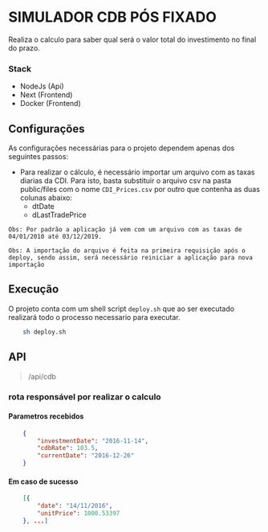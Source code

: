 # SIMULADOR CDB PÓS FIXADO

Realiza o calculo para saber qual será o valor total do investimento no final do prazo.

### Stack

- NodeJs (Api)
- Next (Frontend)
- Docker (Frontend)

## Configurações

As configurações necessárias para o projeto dependem apenas dos seguintes passos:

- Para realizar o cálculo, é necessário importar um arquivo com as taxas diarias da CDI.
Para isto, basta substituir o arquivo csv na pasta public/files com o nome `CDI_Prices.csv` por outro que contenha as duas colunas abaixo:
    - dtDate
    - dLastTradePrice

`Obs: Por padrão a aplicação já vem com um arquivo com as taxas de 04/01/2010 até 03/12/2019.`

`Obs: A importação do arquivo é feita na primeira requisição após o deploy, sendo assim, será necessário reiniciar a aplicação para nova importação`

## Execução

O projeto conta com um shell script `deploy.sh` que ao ser executado realizará todo o processo necessario para executar.
```bash
    sh deploy.sh
```
## API

> /api/cdb

### rota responsável por realizar o calculo

#### Parametros recebidos
```json
    {
        "investmentDate": "2016-11-14",
        "cdbRate": 103.5,
        "currentDate": "2016-12-26"
    }
```

#### Em caso de sucesso

```json
    [{
        "date": "14/11/2016",
        "unitPrice": 1000.53397
    }, ...]
```






